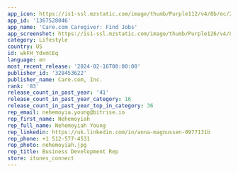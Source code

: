 ```yaml
---
app_icon: https://is1-ssl.mzstatic.com/image/thumb/Purple112/v4/8b/ec/2e/8bec2ef0-6e28-bf0b-d430-825ec2f4c194/AppIcon-ProviderApp-0-0-1x_U007epad-0-0-sRGB-85-220.png/1024x1024bb.png
app_id: '1367528046'
app_name: 'Care.com Caregiver: Find Jobs'
app_screenshot: https://is1-ssl.mzstatic.com/image/thumb/Purple126/v4/88/27/34/88273492-b1c5-65ba-7afa-7c8f0a89b842/f58385f9-49fb-4045-a8f8-68263b8f1447_iPhone_6_5_display_1.png/1284x2778bb.png
category: Lifestyle
country: US
id: wkFH_YdxmtEq
language: en
most_recent_release: '2024-02-16T00:00:00'
publisher_id: '328453622'
publisher_name: Care.com, Inc.
rank: '83'
release_count_in_past_year: '41'
release_count_in_past_year_category: 16
release_count_in_past_year_top_in_category: 36
rep_email: nehemoyia.young@bitrise.io
rep_first_name: Nehemoyiah
rep_full_name: Nehemoyiah Young
rep_linkedin: https://uk.linkedin.com/in/anna-magnussen-0977131b
rep_phone: +1 512-577-4531
rep_photo: nehemoyiah.jpg
rep_title: Business Development Rep
store: itunes_connect
---
```

